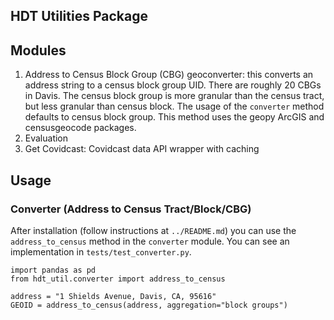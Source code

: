 ## HDT Utilities Package

## Modules 

1. Address to Census Block Group (CBG) geoconverter: this converts an address string to a census block group UID.  There are roughly 20 CBGs in Davis.  The census block group is more granular than the census tract, but less granular than census block.  The usage of the `converter` method defaults to census block group.  This method uses the geopy ArcGIS and censusgeocode packages.
2. Evaluation
3. Get Covidcast: Covidcast data API wrapper with caching

## Usage

### Converter (Address to Census Tract/Block/CBG)

After installation (follow instructions at `../README.md`) you can use the `address_to_census` method in the `converter` module.  You can see an implementation in `tests/test_converter.py`.

```
import pandas as pd
from hdt_util.converter import address_to_census

address = "1 Shields Avenue, Davis, CA, 95616"
GEOID = address_to_census(address, aggregation="block groups")
```



